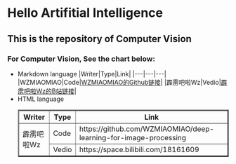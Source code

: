 # Hello Artifitial Intelligence
  ## This is the repository of Computer Vision
  ### For Computer Vision, See the chart below:
- Markdown language
  |Writer|Type|Link|
  |---|---|---|
  |WZMIAOMIAO|Code|[WZMIAOMIAO的Github链接](https://github.com/WZMIAOMIAO/deep-learning-for-image-processing)|
  |霹雳吧啦Wz|Vedio|[霹雳吧啦Wz的B站链接](https://space.bilibili.com/18161609)|
- HTML language
  <table border="2">  
<tr>  
  <th>Writer</th>  
  <th>Type</th>  
  <th>Link</th>  
</tr>  
<tr>  
  <td rowspan="2">霹雳吧啦Wz</td>  
  <td>Code</td>  
  <td>https://github.com/WZMIAOMIAO/deep-learning-for-image-processing</td>  
</tr>  
<tr>  
  <td >Vedio</td>
  <td >https://space.bilibili.com/18161609</td>  
</tr>  
</table>
